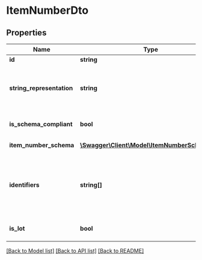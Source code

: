 # ItemNumberDto

## Properties
Name | Type | Description | Notes
------------ | ------------- | ------------- | -------------
**id** | **string** | Elements GUID identifier. | 
**string_representation** | **string** | Will return this ItemNumber as point delimited string. Will not distinguish between upper- and lowercase and return an all-lowercase representation. Will consider first numbers, then characters, e.g. 1a is considered preceding aa. | [optional] 
**is_schema_compliant** | **bool** | Indicates if the characters and the length of the Identifiers match the current ItemNumberSchema. | 
**item_number_schema** | [**\Swagger\Client\Model\ItemNumberSchemaDto**](ItemNumberSchemaDto.md) | Used for representing and validating this ItemNumber. | [optional] 
**identifiers** | **string[]** | Collection of the single identifiers in this ItemNumber. P.e., \&quot;02.03.004\&quot; will have three elements \&quot;02\&quot;, \&quot;03\&quot;, and \&quot;004\&quot;. Since ReadOnlyObservableCollection&#x60;1 does have the event set to protected, it can be accessed like this: (itemNumber.Identifiers as INotifyCollectionChanged).CollectionChanged | [optional] 
**is_lot** | **bool** | This indicates if this item number is at the lot level. Find out more about lots in the documentation. | 

[[Back to Model list]](../README.md#documentation-for-models) [[Back to API list]](../README.md#documentation-for-api-endpoints) [[Back to README]](../README.md)


